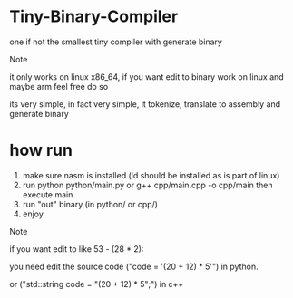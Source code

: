 # Tiny-Binary-Compiler
one if not the smallest tiny compiler with generate binary

> [!NOTE]
>  it only works on linux x86_64, if you want edit to binary work on linux and maybe arm feel free do so

its very simple, in fact very simple, it tokenize, translate to assembly and generate binary

# how run
1. make sure nasm is installed (ld should be installed as is part of linux)
2. run python python/main.py or g++ cpp/main.cpp -o cpp/main then execute main
3. run "out" binary (in python/ or cpp/)
4. enjoy

>[!NOTE]
> if you want edit to like 53 - (28 * 2):

you need edit the source code ("code = '(20 + 12) * 5'") in python.

or ("std::string code = "(20 + 12) * 5";") in c++
